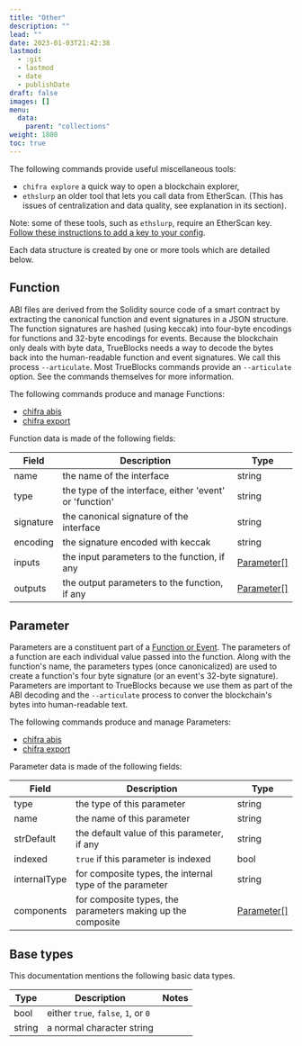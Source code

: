 ```yaml
---
title: "Other"
description: ""
lead: ""
date: 2023-01-03T21:42:38
lastmod:
  - :git
  - lastmod
  - date
  - publishDate
draft: false
images: []
menu:
  data:
    parent: "collections"
weight: 1800
toc: true
---
```


<!-- markdownlint-disable MD033 MD036 MD041 -->
The following commands provide useful miscellaneous tools:

- `chifra explore` a quick way to open a blockchain explorer,
- `ethslurp` an older tool that lets you call data from EtherScan. (This has issues of centralization and data quality, see explanation in its section).

Note: some of these tools, such as `ethslurp`, require an EtherScan key. [Follow these instructions
to add a key to your config](/docs/install/install-trueblocks/#3-update-the-configs-for-your-rpc-and-api-keys).

Each data structure is created by one or more tools which are detailed below.

## Function

<!-- markdownlint-disable MD033 MD036 MD041 -->
ABI files are derived from the Solidity source code of a smart contract by extracting the canonical
function and event signatures in a JSON structure. The function signatures are hashed (using
keccak) into four-byte encodings for functions and 32-byte encodings for events. Because the
blockchain only deals with byte data, TrueBlocks needs a way to decode the bytes back into the
human-readable function and event signatures. We call this process `--articulate`. Most TrueBlocks
commands provide an `--articulate` option. See the commands themselves for more information.

The following commands produce and manage Functions:

- [chifra abis](/docs/chifra/accounts/#chifra-abis)
- [chifra export](/docs/chifra/accounts/#chifra-export)

Function data is made of the following fields:

| Field     | Description                                             | Type                                        |
| --------- | ------------------------------------------------------- | ------------------------------------------- |
| name      | the name of the interface                               | string                                      |
| type      | the type of the interface, either 'event' or 'function' | string                                      |
| signature | the canonical signature of the interface                | string                                      |
| encoding  | the signature encoded with keccak                       | string                                      |
| inputs    | the input parameters to the function, if any            | [Parameter[]](/data-model/other/#parameter) |
| outputs   | the output parameters to the function, if any           | [Parameter[]](/data-model/other/#parameter) |

## Parameter

<!-- markdownlint-disable MD033 MD036 MD041 -->
Parameters are a constituent part of a [Function or Event](/data-model/accounts/#function). The
parameters of a function are each individual value passed into the function. Along with the
function's name, the parameters types (once canonicalized) are used to create a function's four
byte signature (or an event's 32-byte signature). Parameters are important to TrueBlocks because
we use them as part of the ABI decoding and the `--articulate` process to conver the blockchain's
bytes into human-readable text.

The following commands produce and manage Parameters:

- [chifra abis](/docs/chifra/accounts/#chifra-abis)
- [chifra export](/docs/chifra/accounts/#chifra-export)

Parameter data is made of the following fields:

| Field        | Description                                                 | Type                                        |
| ------------ | ----------------------------------------------------------- | ------------------------------------------- |
| type         | the type of this parameter                                  | string                                      |
| name         | the name of this parameter                                  | string                                      |
| strDefault   | the default value of this parameter, if any                 | string                                      |
| indexed      | `true` if this parameter is indexed                         | bool                                        |
| internalType | for composite types, the internal type of the parameter     | string                                      |
| components   | for composite types, the parameters making up the composite | [Parameter[]](/data-model/other/#parameter) |

## Base types

This documentation mentions the following basic data types.

| Type      | Description                         | Notes          |
| --------- | ----------------------------------- | -------------- |
| bool      | either `true`, `false`, `1`, or `0` |                |
| string    | a normal character string           |                |
